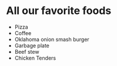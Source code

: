 # All our favorite foods

- Pizza
- Coffee
- Oklahoma onion smash burger
- Garbage plate
- Beef stew
- Chicken Tenders
